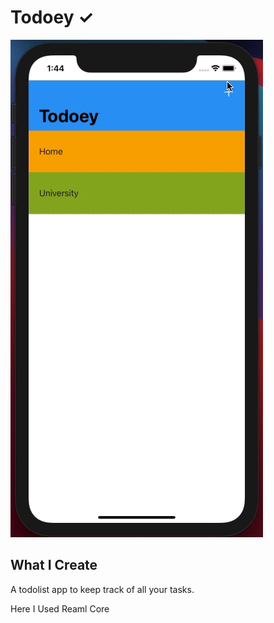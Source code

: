 # Todoey ✓

![project](project.gif)


## What I Create

A todolist app to keep track of all your tasks.

Here I Used Reaml Core
